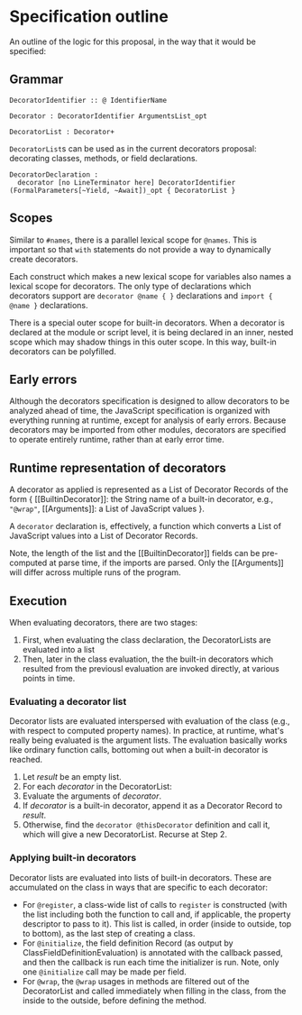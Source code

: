 # Specification outline

An outline of the logic for this proposal, in the way that it would be specified:

## Grammar

```
DecoratorIdentifier :: @ IdentifierName

Decorator : DecoratorIdentifier ArgumentsList_opt

DecoratorList : Decorator+
```

`DecoratorList`s can be used as in the current decorators proposal: decorating classes, methods, or field declarations.

```
DecoratorDeclaration :
  decorator [no LineTerminator here] DecoratorIdentifier (FormalParameters[~Yield, ~Await])_opt { DecoratorList }
```

## Scopes

Similar to `#names`, there is a parallel lexical scope for `@names`. This is important so that `with` statements do not provide a way to dynamically create decorators.

Each construct which makes a new lexical scope for variables also names a lexical scope for decorators. The only type of declarations which decorators support are `decorator @name { }` declarations and `import { @name }` declarations.

There is a special outer scope for built-in decorators. When a decorator is declared at the module or script level, it is being declared in an inner, nested scope which may shadow things in this outer scope. In this way, built-in decorators can be polyfilled.

## Early errors

Although the decorators specification is designed to allow decorators to be analyzed ahead of time, the JavaScript specification is organized with everything running at runtime, except for analysis of early errors. Because decorators may be imported from other modules, decorators are specified to operate entirely runtime, rather than at early error time.

## Runtime representation of decorators

A decorator as applied is represented as a List of Decorator Records of the form { [[BuiltinDecorator]]: the String name of a built-in decorator, e.g., `"@wrap"`, [[Arguments]]: a List of JavaScript values }.

A `decorator` declaration is, effectively, a function which converts a List of JavaScript values into a List of Decorator Records.

Note, the length of the list and the [[BuiltinDecorator]] fields can be pre-computed at parse time, if the imports are parsed. Only the [[Arguments]] will differ across multiple runs of the program.

## Execution

When evaluating decorators, there are two stages:
1. First, when evaluating the class declaration, the DecoratorLists are evaluated into a list 
2. Then, later in the class evaluation, the the built-in decorators which resulted from the previousl evaluation are invoked directly, at various points in time.

### Evaluating a decorator list

Decorator lists are evaluated interspersed with evaluation of the class (e.g., with respect to computed property names). In practice, at runtime, what's really being evaluated is the argument lists. The evaluation basically works like ordinary function calls, bottoming out when a built-in decorator is reached.
1. Let *result* be an empty list.
1. For each *decorator* in the DecoratorList:
  1. Evaluate the arguments of *decorator*.
  1. If *decorator* is a built-in decorator, append it as a Decorator Record to *result*.
  1. Otherwise, find the `decorator @thisDecorator` definition and call it, which will give a new DecoratorList. Recurse at Step 2.

### Applying built-in decorators

Decorator lists are evaluated into lists of built-in decorators. These are accumulated on the class in ways that are specific to each decorator:
- For `@register`, a class-wide list of calls to `register` is constructed (with the list including both the function to call and, if applicable, the property descriptor to pass to it). This list is called, in order (inside to outside, top to bottom), as the last step of creating a class.
- For `@initialize`, the field definition Record (as output by ClassFieldDefinitionEvaluation) is annotated with the callback passed, and then the callback is run each time the initializer is run. Note, only one `@initialize` call may be made per field.
- For `@wrap`, the `@wrap` usages in methods are filtered out of the DecoratorList and called immediately when filling in the class, from the inside to the outside, before defining the method.
